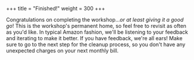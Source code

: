 +++
title = "Finished!"
weight = 300
+++

Congratulations on completing the workshop...*or at least giving it a good go*!  This is the workshop's permanent home, so feel free to revisit as often as you'd like.  In typical Amazon fashion, we'll be listening to your feedback and iterating to make it better.  If you have feedback, we're all ears!  Make sure to go to the next step for the cleanup process, so you don't have any unexpected charges on your next monthly bill.
